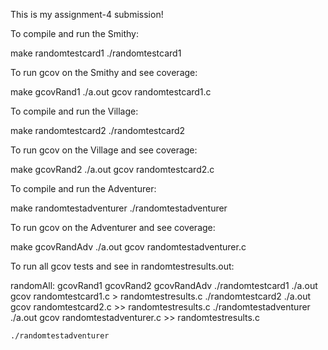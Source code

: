 This is my assignment-4 submission!


To compile and run the Smithy:

make randomtestcard1
./randomtestcard1


To run gcov on the Smithy and see coverage:

make gcovRand1
./a.out
gcov randomtestcard1.c


To compile and run the Village:

make randomtestcard2
./randomtestcard2


To run gcov on the Village and see coverage:

make gcovRand2
./a.out
gcov randomtestcard2.c


To compile and run the Adventurer:

make randomtestadventurer
./randomtestadventurer


To run gcov on the Adventurer and see coverage:

make gcovRandAdv
./a.out
gcov randomtestadventurer.c


To run all gcov tests and see in randomtestresults.out:

randomAll: gcovRand1 gcovRand2 gcovRandAdv
	./randomtestcard1
	./a.out
	gcov randomtestcard1.c > randomtestresults.c
	./randomtestcard2
	./a.out
	gcov randomtestcard2.c >> randomtestresults.c
	./randomtestadventurer
	./a.out
	gcov randomtestadventurer.c >> randomtestresults.c
	
	./randomtestadventurer
